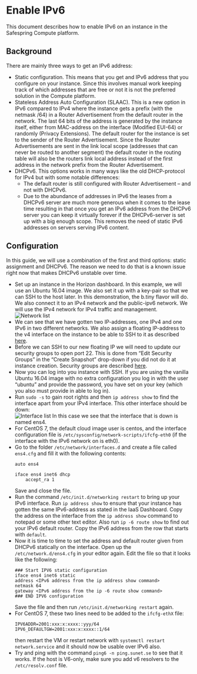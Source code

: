 # Enable IPv6
This document describes how to enable IPv6 on an instance in the Safespring Compute platform.

## Background
There are mainly three ways to get an IPv6 address:

* Static configuration. This means that you get and IPv6 address that you configure on your instance. Since this involves manual work keeping track of which addresses that are free or not it is not the preferred solution in the Compute platform.
* Stateless Address Auto Configuration (SLAAC). This is a new option in IPv6 compared to IPv4 where the instance gets a prefix (with the netmask /64) in a Router Advertisement from the default router in the network. The last 64 bits of the address is generated by the instance itself, either from MAC-address on the interface (Modified EUI-64) or randomly (Privacy Extensions). The default router for the instance is set to the sender of the Router Advertisement. Since the Router Advertisements are sent in the link local scope (addresses that can never be routed to another segment) the default router in the routing table will also be the routers link local address instead of the first address in the network prefix from the Router Advertisement.
* DHCPv6. This options works in many ways like the old DHCP-protocol for IPv4 but with some notable differences:
	* The default router is still configured with Router Advertisement – and not with DHCPv6.
	* Due to the abundance of addresses in IPv6 the leases from a DHCPv6 server are much more generous when it comes to the lease time resulting in that once you get an IPv6 address from the DHCPv6 server you can keep it virtually forever if the DHCPv6-server is set up with a big enough scope. This removes the need of static IPv6 addresses on servers serving IPv6 content.

## Configuration
In this guide, we will use a combination of the first and third options: static assignment and DHCPv6. The reason we need to do that is a known issue right now that makes DHCPv6 unstable over time.

* Set up an instance in the Horizon dashboard. In this example, we will use an Ubuntu 16.04 image. We also set it up with a key-pair so that we can SSH to the host later. In this demonstration, the b.tiny flavor will do. We also connect it to an IPv4 network and the public-ipv6 network. We will use the IPv4 network for IPv4 traffic and management.
![Network list](../..//images/ipv6_image1.png)
* We can see that we have gotten two IP-addresses, one IPv4 and one IPv6 in two different networks. We also assign a floating IP-address to the v4 interface on the instance to be able to SSH to it as described [here](https://docs.safespring.com/compute/getting-started/).
* Before we can SSH to our new floating IP we will need to update our security groups to open port 22. This is done from “Edit Security Groups” in the “Create Snapshot” drop-down if you did not do it at instance creation. Security groups are described [here](https://docs.safespring.com/compute/getting-started/).
* Now you can log into you instance with SSH. If you are using the vanilla Ubuntu 16.04 image with no extra configuration you log in with the user “ubuntu” and provide the password, you have set on your key (which you also must provide in able to log in).  
* Run `sudo -s` to gain root rights and then `ip address show` to find the interface apart from your IPv4 interface. This other interface should be down:  
![Interface list](../../images/ipv6_image2.png)
In this case we see that the interface that is down is named ens4.
* For CentOS 7, the default cloud image user is centos, and the interface configuration file is `/etc/sysconfig/network-scripts/ifcfg-eth0` (if the interface with the IPv6 network on is eth0).
* Go to the folder `/etc/network/interfaces.d` and create a file called `ens4.cfg` and fill it with the following contents:
	```shell  
	auto ens4  

	iface ens4 inet6 dhcp  
	    accept_ra 1  
	```
	Save and close the file.  
* Run the command `/etc/init.d/networking restart` to bring up your IPv6 interface. Run `ip address show` to ensure that your instance has gotten the same IPv6-address as stated in the IaaS Dashboard.
Copy the address on the interface from the `ip address show` command to notepad or some other text editor. Also run `ip -6 route show` to find out your IPv6 default router. Copy the IPv6 address from the row that starts with `default`.
* Now it is time to time to set the address and default router given from DHCPv6 statically on the interface. Open up the `/etc/network.d/ens4.cfg` in your editor again. Edit the file so that it looks like the following:
	```shell
	### Start IPV6 static configuration
	iface ens4 inet6 static
	address <IPv6 address from the ip address show command>
	netmask 64
	gateway <IPv6 address from the ip -6 route show command>
	### END IPV6 configuration
	```
	Save the file and then run `/etc/init.d/networking restart` again.
* For CentOS 7, these two lines need to be added to the `ifcfg-ethX` file:
	```
	IPV6ADDR=2001:xxx:x:xxxx::yyy/64
	IPV6_DEFAULTGW=2001:xxx:x:xxxx::1/64
	```
	then restart the VM or restart network with `systemctl restart network.service` and it should now be usable over IPv6 also.
* Try and ping with the command `ping6 -n ping.sunet.se` to see that it works. If the host is V6-only, make sure you add v6 resolvers to the `/etc/resolv.conf` file.
